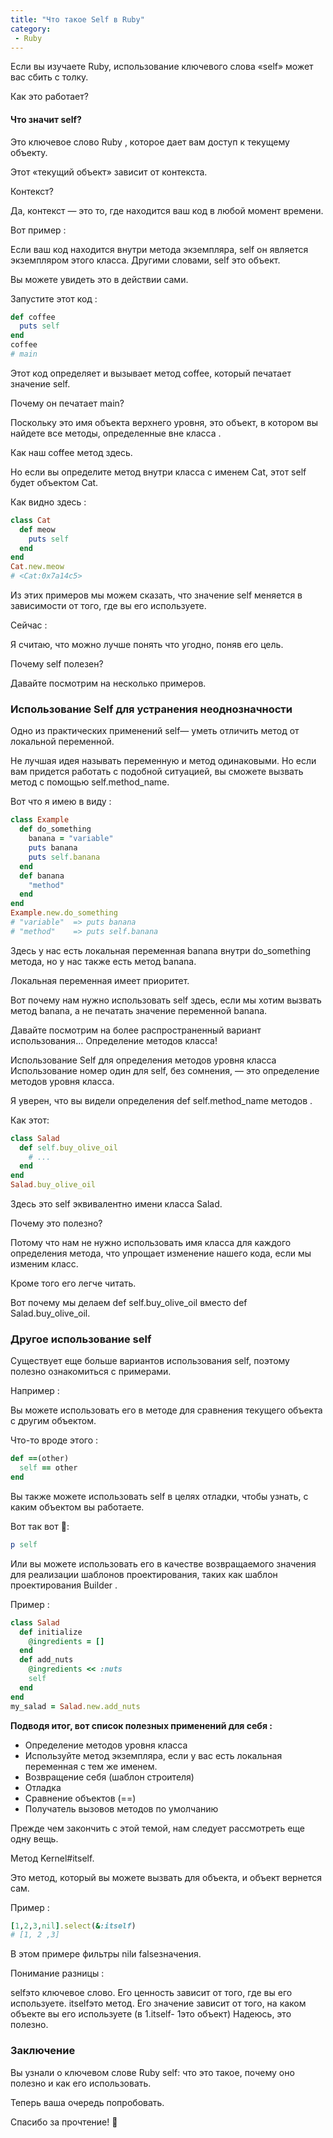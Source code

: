 ```yaml
---
title: "Что такое Self в Ruby"
category:
 - Ruby
---
```

Если вы изучаете Ruby, использование ключевого слова «self» может вас сбить с толку.

Как это работает?

#### Что значит self?

Это ключевое слово Ruby , которое дает вам доступ к текущему объекту.

Этот «текущий объект» зависит от контекста.

Контекст?

Да, контекст — это то, где находится ваш код в любой момент времени.

Вот пример :

Если ваш код находится внутри метода экземпляра, self он является экземпляром этого класса. 
Другими словами, self это объект.

Вы можете увидеть это в действии сами.

Запустите этот код :

```ruby
def coffee
  puts self
end
coffee
# main
```
Этот код определяет и вызывает метод coffee, который печатает значение self.

Почему он печатает main?

Поскольку это имя объекта верхнего уровня, это объект, в котором вы найдете все методы, определенные вне класса .

Как наш coffee метод здесь.

Но если вы определите метод внутри класса с именем Cat, этот self будет объектом Cat.

Как видно здесь :
```ruby
class Cat
  def meow
    puts self
  end
end
Cat.new.meow
# <Cat:0x7a14c5>
```
Из этих примеров мы можем сказать, что значение self меняется в зависимости от того, где вы его используете.

Сейчас :

Я считаю, что можно лучше понять что угодно, поняв его цель.

Почему self полезен?

Давайте посмотрим на несколько примеров.

### Использование Self для устранения неоднозначности

Одно из практических применений self— уметь отличить метод от локальной переменной.

Не лучшая идея называть переменную и метод одинаковыми. Но если вам придется работать с подобной ситуацией, вы 
сможете вызвать метод с помощью self.method_name.

Вот что я имею в виду :
```ruby
class Example
  def do_something
    banana = "variable"
    puts banana
    puts self.banana
  end
  def banana
    "method"
  end
end
Example.new.do_something
# "variable"  => puts banana
# "method"    => puts self.banana
```
Здесь у нас есть локальная переменная banana внутри do_something метода, но у нас также есть метод banana.

<p class="notice-info">
Локальная переменная имеет приоритет.
</p>

Вот почему нам нужно использовать self здесь, если мы хотим вызвать метод banana, а не печатать значение переменной banana.

Давайте посмотрим на более распространенный вариант использования… Определение методов класса!

Использование Self для определения методов уровня класса
Использование номер один для self, без сомнения, — это определение методов уровня класса.

Я уверен, что вы видели определения def self.method_name методов .

Как этот:
```ruby
class Salad
  def self.buy_olive_oil
    # ...
  end
end
Salad.buy_olive_oil
```
Здесь это self эквивалентно имени класса Salad.

Почему это полезно?

Потому что нам не нужно использовать имя класса для каждого определения метода, 
что упрощает изменение нашего кода, если мы изменим класс.

Кроме того его легче читать.

Вот почему мы делаем def self.buy_olive_oil вместо def Salad.buy_olive_oil.

### Другое использование self

Существует еще больше вариантов использования self, поэтому полезно ознакомиться с примерами.

Например :

Вы можете использовать его в методе для сравнения текущего объекта с другим объектом.

Что-то вроде этого :

```ruby
def ==(other)
  self == other
end
```
Вы также можете использовать self в целях отладки, чтобы узнать, с каким объектом вы работаете.

Вот так вот :muscle::
```ruby
p self
```
Или вы можете использовать его в качестве возвращаемого значения для реализации шаблонов проектирования,
таких как шаблон проектирования Builder .

Пример :
```ruby
class Salad
  def initialize
    @ingredients = []
  end
  def add_nuts
    @ingredients << :nuts
    self
  end
end
my_salad = Salad.new.add_nuts
```
**Подводя итог, вот список полезных применений для себя :**

- Определение методов уровня класса
- Используйте метод экземпляра, если у вас есть локальная переменная с тем же именем.
- Возвращение себя (шаблон строителя)
- Отладка
- Сравнение объектов (==)
- Получатель вызовов методов по умолчанию

Прежде чем закончить с этой темой, нам следует рассмотреть еще одну вещь.

Метод Kernel#itself.

Это метод, который вы можете вызвать для объекта, и объект вернется сам.

Пример :
```ruby
[1,2,3,nil].select(&:itself)
# [1, 2 ,3]
```
В этом примере фильтры nilи falseзначения.

Понимание разницы :

selfэто ключевое слово. Его ценность зависит от того, где вы его используете.
itselfэто метод. Его значение зависит от того, на каком объекте вы его используете (в 1.itself- 1это объект)
Надеюсь, это полезно.

### Заключение
Вы узнали о ключевом слове Ruby self: что это такое, почему оно полезно и как его использовать.

Теперь ваша очередь попробовать.

Спасибо за прочтение! :wave:
